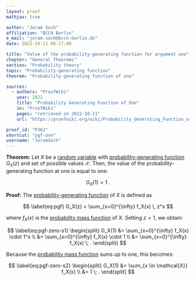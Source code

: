 ```yaml
---
layout: proof
mathjax: true

author: "Joram Soch"
affiliation: "BCCN Berlin"
e_mail: "joram.soch@bccn-berlin.de"
date: 2022-10-11 08:17:00

title: "Value of the probability-generating function for argument one"
chapter: "General Theorems"
section: "Probability theory"
topic: "Probability-generating function"
theorem: "Probability-generating function of one"

sources:
  - authors: "ProofWiki"
    year: 2022
    title: "Probability Generating Function of One"
    in: "ProofWiki"
    pages: "retrieved on 2022-10-11"
    url: "https://proofwiki.org/wiki/Probability_Generating_Function_of_One"

proof_id: "P362"
shortcut: "pgf-one"
username: "JoramSoch"
---
```



**Theorem:** Let $X$ be a [random variable](/D/rvar) with [probability-generating function](/D/pgf) $G_X(z)$ and set of possible values $\mathcal{X}$. Then, the value of the probability-generating function at one is equal to one:

$$ \label{eq:pgf-one}
G_X(1) = 1 \; .
$$


**Proof:** The [probability-generating function](/D/pgf) of $X$ is defined as

$$ \label{eq:pgf}
G_X(z) = \sum_{x=0}^{\infty} f_X(x) \, z^x
$$

where $f_X(x)$ is the [probability mass function](/D/pmf) of $X$. Setting $z = 1$, we obtain:

$$ \label{eq:pgf-zero-s1}
\begin{split}
G_X(1) &= \sum_{x=0}^{\infty} f_X(x) \cdot 1^x \\
&= \sum_{x=0}^{\infty} f_X(x) \cdot 1 \\
&= \sum_{x=0}^{\infty} f_X(x) \; .
\end{split}
$$

Because the [probability mass function](/D/pmf) sums up to one, this becomes:

$$ \label{eq:pgf-zero-s2}
\begin{split}
G_X(1) &= \sum_{x \in \mathcal{X}} f_X(x) \\
&= 1 \; .
\end{split}
$$